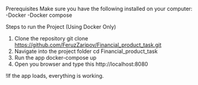 Prerequisites
Make sure you have the following installed on your computer:
-Docker
-Docker compose

Steps to run the Project (Using Docker Only)
1. Clone the repository
git clone https://github.com/FeruzZaripov/Financial_product_task.git
2. Navigate into the project folder
cd Financial_product_task
3. Run the app
docker-compose up
4. Open you browser and type this
http://localhost:8080

!If the app loads, everything is working.
